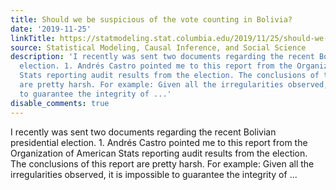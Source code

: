 ```yaml
---
title: Should we be suspicious of the vote counting in Bolivia?
date: '2019-11-25'
linkTitle: https://statmodeling.stat.columbia.edu/2019/11/25/should-we-be-suspicious-of-the-vote-counting-in-bolivia/
source: Statistical Modeling, Causal Inference, and Social Science
description: 'I recently was sent two documents regarding the recent Bolivian presidential
  election. 1. Andrés Castro pointed me to this report from the Organization of American
  Stats reporting audit results from the election. The conclusions of this report
  are pretty harsh. For example: Given all the irregularities observed, it is impossible
  to guarantee the integrity of ...'
disable_comments: true
---
```

I recently was sent two documents regarding the recent Bolivian presidential election. 1. Andrés Castro pointed me to this report from the Organization of American Stats reporting audit results from the election. The conclusions of this report are pretty harsh. For example: Given all the irregularities observed, it is impossible to guarantee the integrity of ...